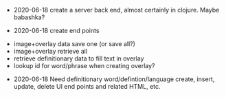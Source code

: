 
- 2020-06-18 create a server back end, almost certainly in clojure. Maybe babashka?

- 2020-06-18 create end points

* image+overlay data save one (or save all?)
* image+overlay retrieve all
* retrieve definitionary data to fill text in overlay
* lookup id for word/phrase when creating overlay?

- 2020-06-18 Need definitionary word/defintion/language create, insert, update, delete UI end points and related HTML, etc.


